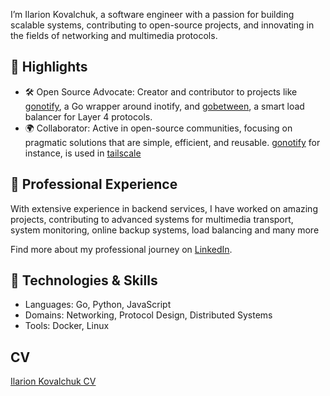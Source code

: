 I’m Ilarion Kovalchuk, a software engineer with a passion for building scalable systems, contributing to open-source projects, and innovating in the fields of networking and multimedia protocols.

## 🌟 Highlights
* 🛠️ Open Source Advocate: Creator and contributor to projects like [gonotify](https://github.com/illarion/gonotify), a Go wrapper around inotify, and [gobetween](https://gobetween.io/), a smart load balancer for Layer 4 protocols.
* 🌍 Collaborator: Active in open-source communities, focusing on pragmatic solutions that are simple, efficient, and reusable. [gonotify](https://github.com/illarion/gonotify) for instance, is used in [tailscale](https://tailscale.com/)

## 💼 Professional Experience
With extensive experience in backend services, I have worked on amazing projects, contributing to advanced systems for multimedia transport, system monitoring, online backup systems, load balancing and many more

Find more about my professional journey on [LinkedIn](https://www.linkedin.com/in/illarion-kovalchuk/).

## 🔧 Technologies & Skills
- Languages: Go, Python, JavaScript
- Domains: Networking, Protocol Design, Distributed Systems
- Tools: Docker, Linux

## CV
[Ilarion Kovalchuk CV](ilarion.kovalchuk.cv.md)
